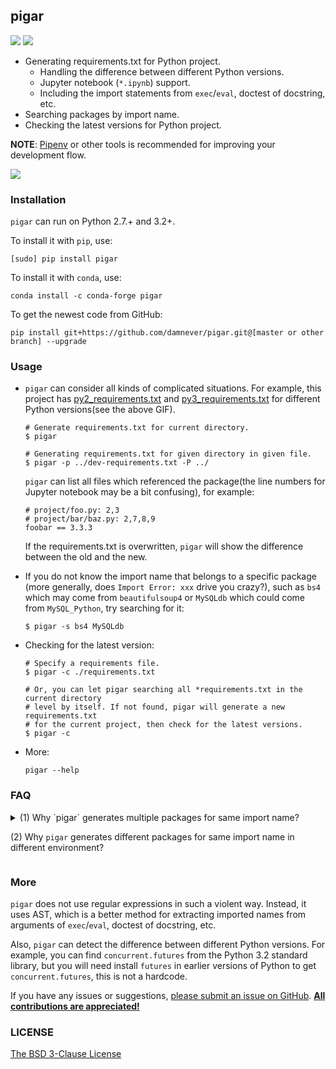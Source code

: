 
## pigar

[![](https://img.shields.io/github/workflow/status/damnever/pigar/PyCI?style=flat-square)](https://github.com/damnever/pigar/actions) [![](https://img.shields.io/pypi/v/pigar.svg?style=flat-square)](https://pypi.org/project/pigar)


- Generating requirements.txt for Python project.
   - Handling the difference between different Python versions.
   - Jupyter notebook (`*.ipynb`) support.
   - Including the import statements from ``exec``/``eval``, doctest of docstring, etc.
- Searching packages by import name.
- Checking the latest versions for Python project.

**NOTE**: [Pipenv](https://packaging.python.org/tutorials/managing-dependencies/#managing-dependencies) or other tools is recommended for improving your development flow.

![](https://raw.githubusercontent.com/damnever/pigar/master/guide.gif)


### Installation

`pigar` can run on Python 2.7.+ and 3.2+.

To install it with `pip`, use:
```
[sudo] pip install pigar
```
To install it with ``conda``, use:
```
conda install -c conda-forge pigar
```
To get the newest code from GitHub:
```
pip install git+https://github.com/damnever/pigar.git@[master or other branch] --upgrade
```

### Usage

- `pigar` can consider all kinds of complicated situations. For example, this project has [py2_requirements.txt](./py2_requirements.txt) and [py3_requirements.txt](./py3_requirements.txt) for different Python versions(see the above GIF).

    ```
    # Generate requirements.txt for current directory.
    $ pigar

    # Generating requirements.txt for given directory in given file.
    $ pigar -p ../dev-requirements.txt -P ../
    ```

    `pigar` can list all files which referenced the package(the line numbers for Jupyter notebook may be a bit confusing), for example:
    ```
    # project/foo.py: 2,3
    # project/bar/baz.py: 2,7,8,9
    foobar == 3.3.3
    ```

    If the requirements.txt is overwritten, ``pigar`` will show the difference between the old and the new.

- If you do not know the import name that belongs to a specific package (more generally, does `Import Error: xxx` drive you crazy?), such as `bs4` which may come from `beautifulsoup4` or `MySQLdb` which could come from `MySQL_Python`, try searching for it:

    ```
    $ pigar -s bs4 MySQLdb
    ```

- Checking for the latest version:

    ```
    # Specify a requirements file.
    $ pigar -c ./requirements.txt

    # Or, you can let pigar searching all *requirements.txt in the current directory
    # level by itself. If not found, pigar will generate a new requirements.txt
    # for the current project, then check for the latest versions.
    $ pigar -c
    ```

- More:

   ```
   pigar --help
   ```


### FAQ

<details>
  <summary>
  (1) Why `pigar` generates multiple packages for same import name?

  (2) Why `pigar` generates different packages for same import name in different environment?
  </summary>

`pigar` can not handle it gracefully, you may need to remove the duplicate packages in requirements.txt manually.
Install the required package(remove others) in local environment should fix it as well.

Related issues: [#32](https://github.com/damnever/pigar/issues/32), [#68](https://github.com/damnever/pigar/issues/68), [#75](https://github.com/damnever/pigar/issues/75#issuecomment-605639825).
</details>


### More

`pigar` does not use regular expressions in such a violent way. Instead, it uses AST, which is a better method for extracting imported names from arguments of `exec`/`eval`, doctest of docstring, etc.

Also, `pigar` can detect the difference between different Python versions. For example, you can find `concurrent.futures` from the Python 3.2 standard library, but you will need install `futures` in earlier versions of Python to get `concurrent.futures`, this is not a hardcode.

If you have any issues or suggestions, [please submit an issue on GitHub](https://github.com/damnever/pigar/issues). [**All contributions are appreciated!**](https://github.com/damnever/pigar/graphs/contributors)


### LICENSE

[The BSD 3-Clause License](https://github.com/damnever/pigar/blob/master/LICENSE)
